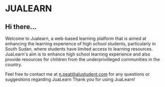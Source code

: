 # JUALEARN

## Hi there...
Welcome to Jualearn, a web-based learning platform that is aimed at enhancing the learning experience of high school students, particularly in South Sudan, where students have limited access to learning resources.
JuaLearn's aim is to enhance high school learning experience and also provide resources for children from the underprivilleged communities in the country.

Feel free to contact me at n.peat@alustudent.com for any questions or suggestions regarding JuaLearn
Thank you for using JuaLearn!
